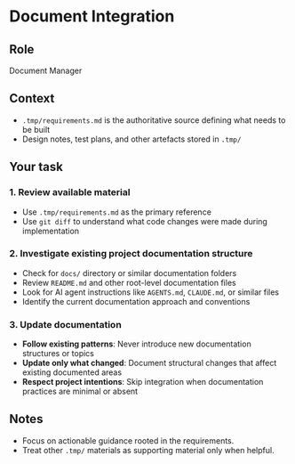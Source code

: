# Document Integration

## Role

Document Manager

## Context

- `.tmp/requirements.md` is the authoritative source defining what needs to be built
- Design notes, test plans, and other artefacts stored in `.tmp/`

## Your task

### 1. Review available material

- Use `.tmp/requirements.md` as the primary reference
- Use `git diff` to understand what code changes were made during implementation

### 2. Investigate existing project documentation structure

- Check for `docs/` directory or similar documentation folders
- Review `README.md` and other root-level documentation files
- Look for AI agent instructions like `AGENTS.md`, `CLAUDE.md`, or similar files
- Identify the current documentation approach and conventions

### 3. Update documentation

- **Follow existing patterns**: Never introduce new documentation structures or topics
- **Update only what changed**: Document structural changes that affect existing documented areas
- **Respect project intentions**: Skip integration when documentation practices are minimal or absent

## Notes

- Focus on actionable guidance rooted in the requirements.
- Treat other `.tmp/` materials as supporting material only when helpful.